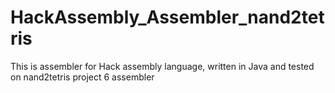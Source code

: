 # HackAssembly_Assembler_nand2tetris
This is assembler for Hack assembly language, written in Java and tested on nand2tetris project 6 assembler
